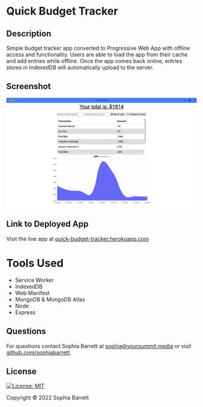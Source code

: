 # Quick Budget Tracker

## Description

Simple budget tracker app converted to Progressive Web App with offline access and functionality. Users are able to load the app from their cache and add entries while offline. Once the app comes back online, entries stores in IndexedDB will automatically upload to the server.

## Screenshot

![screenshot of downloaded PWA](./screenshot.png)

## Link to Deployed App
Visit the live app at [quick-budget-tracker.herokuapp.com](https://quick-budget-tracker.herokuapp.com/)

# Tools Used

- Service Worker
- IndexedDB
- Web Manifest
- MongoDB & MongoDB Atlas
- Node
- Express

## Questions

For questions contact Sophia Barrett at [sophia@yoursummit.media](mailto:sophia@yoursummit.media) or visit [github.com/sophiabarrett](https://github.com/sophiabarrett).

## License

[![License: MIT](https://img.shields.io/badge/License-MIT-yellow.svg)](./LICENSE)

Copyright © 2022 Sophia Barrett
